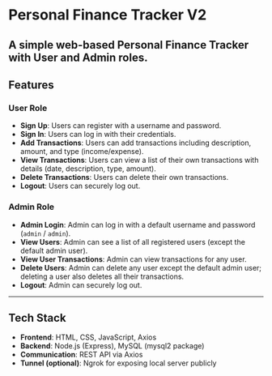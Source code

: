 # Personal Finance Tracker V2

A simple web-based Personal Finance Tracker with User and Admin roles. 
---

## Features

### User Role
- **Sign Up**: Users can register with a username and password.
- **Sign In**: Users can log in with their credentials.
- **Add Transactions**: Users can add transactions including description, amount, and type (income/expense).
- **View Transactions**: Users can view a list of their own transactions with details (date, description, type, amount).
- **Delete Transactions**: Users can delete their own transactions.
- **Logout**: Users can securely log out.

### Admin Role
- **Admin Login**: Admin can log in with a default username and password (`admin` / `admin`).
- **View Users**: Admin can see a list of all registered users (except the default admin user).
- **View User Transactions**: Admin can view transactions for any user.
- **Delete Users**: Admin can delete any user except the default admin user; deleting a user also deletes all their transactions.
- **Logout**: Admin can securely log out.

---

## Tech Stack

- **Frontend**: HTML, CSS, JavaScript, Axios
- **Backend**: Node.js (Express), MySQL (mysql2 package)
- **Communication**: REST API via Axios
- **Tunnel (optional)**: Ngrok for exposing local server publicly
